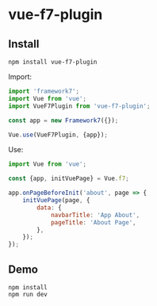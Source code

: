 # vue-f7-plugin
## Install
```
npm install vue-f7-plugin
```
Import:
```js
import 'framework7';
import Vue from 'vue';
import VueF7Plugin from 'vue-f7-plugin';

const app = new Framework7({});

Vue.use(VueF7Plugin, {app});
```
Use:
```js
import Vue from 'vue';

const {app, initVuePage} = Vue.f7;

app.onPageBeforeInit('about', page => {
	initVuePage(page, {
		data: {
			navbarTitle: 'App About',
			pageTitle: 'About Page',
		},
	});
});
```
## Demo
```
npm install
npm run dev
```
